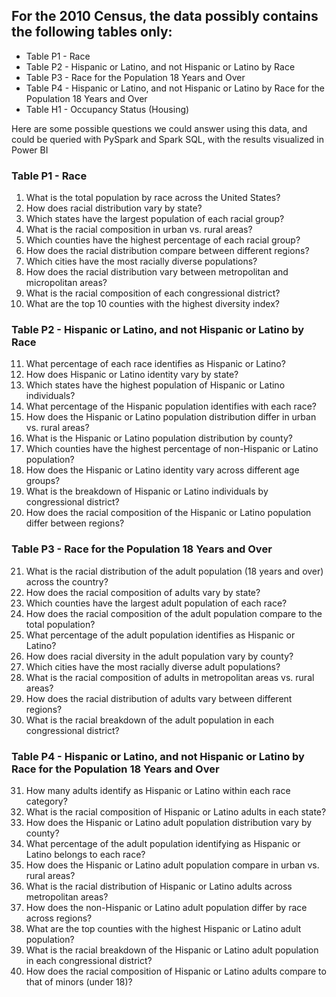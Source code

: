 ## For the 2010 Census, the data possibly contains the following tables only:

- Table P1 - Race
- Table P2 - Hispanic or Latino, and not Hispanic or Latino by Race
- Table P3 - Race for the Population 18 Years and Over
- Table P4 - Hispanic or Latino, and not Hispanic or Latino by Race for the Population 18 Years and Over
- Table H1 - Occupancy Status (Housing)

Here are some possible questions we could answer using this data,  and could be queried with PySpark and Spark SQL, with the results visualized in Power BI

### Table P1 - Race
1. What is the total population by race across the United States?
2. How does racial distribution vary by state?
3. Which states have the largest population of each racial group?
4. What is the racial composition in urban vs. rural areas?
5. Which counties have the highest percentage of each racial group?
6. How does the racial distribution compare between different regions?
7. Which cities have the most racially diverse populations?
8. How does the racial distribution vary between metropolitan and micropolitan areas?
9. What is the racial composition of each congressional district?
10. What are the top 10 counties with the highest diversity index?

### Table P2 - Hispanic or Latino, and not Hispanic or Latino by Race
11. What percentage of each race identifies as Hispanic or Latino?
12. How does Hispanic or Latino identity vary by state?
13. Which states have the highest population of Hispanic or Latino individuals?
14. What percentage of the Hispanic population identifies with each race?
15. How does the Hispanic or Latino population distribution differ in urban vs. rural areas?
16. What is the Hispanic or Latino population distribution by county?
17. Which counties have the highest percentage of non-Hispanic or Latino population?
18. How does the Hispanic or Latino identity vary across different age groups?
19. What is the breakdown of Hispanic or Latino individuals by congressional district?
20. How does the racial composition of the Hispanic or Latino population differ between regions?

### Table P3 - Race for the Population 18 Years and Over
21. What is the racial distribution of the adult population (18 years and over) across the country?
22. How does the racial composition of adults vary by state?
23. Which counties have the largest adult population of each race?
24. How does the racial composition of the adult population compare to the total population?
25. What percentage of the adult population identifies as Hispanic or Latino?
26. How does racial diversity in the adult population vary by county?
27. Which cities have the most racially diverse adult populations?
28. What is the racial composition of adults in metropolitan areas vs. rural areas?
29. How does the racial distribution of adults vary between different regions?
30. What is the racial breakdown of the adult population in each congressional district?

### Table P4 - Hispanic or Latino, and not Hispanic or Latino by Race for the Population 18 Years and Over
31. How many adults identify as Hispanic or Latino within each race category?
32. What is the racial composition of Hispanic or Latino adults in each state?
33. How does the Hispanic or Latino adult population distribution vary by county?
34. What percentage of the adult population identifying as Hispanic or Latino belongs to each race?
35. How does the Hispanic or Latino adult population compare in urban vs. rural areas?
36. What is the racial distribution of Hispanic or Latino adults across metropolitan areas?
37. How does the non-Hispanic or Latino adult population differ by race across regions?
38. What are the top counties with the highest Hispanic or Latino adult population?
39. What is the racial breakdown of the Hispanic or Latino adult population in each congressional district?
40. How does the racial composition of Hispanic or Latino adults compare to that of minors (under 18)?


